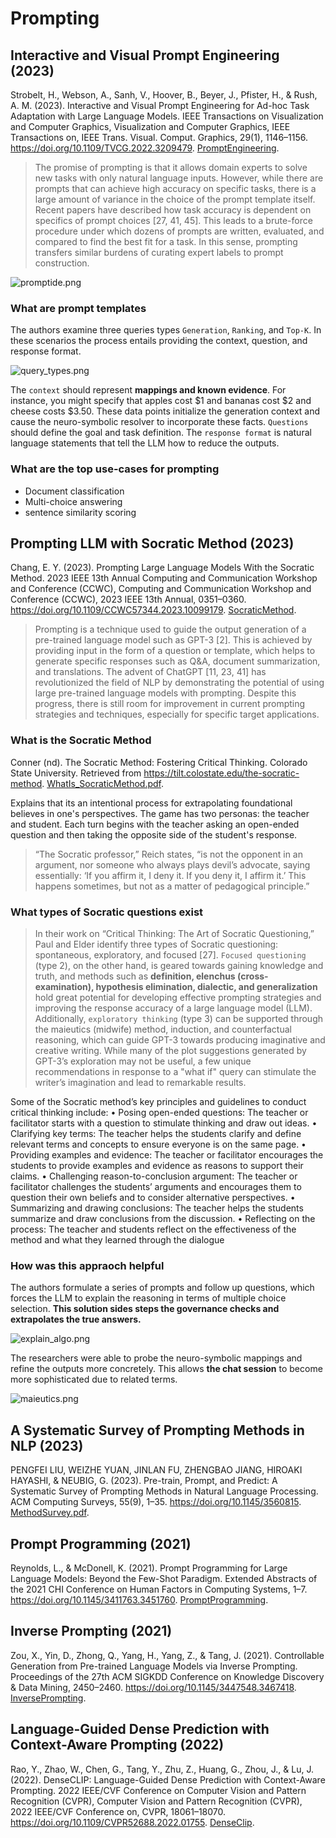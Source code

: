 # Prompting

## Interactive and Visual Prompt Engineering (2023)

Strobelt, H., Webson, A., Sanh, V., Hoover, B., Beyer, J., Pfister, H., & Rush, A. M. (2023). Interactive and Visual Prompt Engineering for Ad-hoc Task Adaptation with Large Language Models. IEEE Transactions on Visualization and Computer Graphics, Visualization and Computer Graphics, IEEE Transactions on, IEEE Trans. Visual. Comput. Graphics, 29(1), 1146–1156. https://doi.org/10.1109/TVCG.2022.3209479. [PromptEngineering](PromptEngineering.pdf).

> The promise of prompting is that it allows domain experts to solve new tasks with only natural language inputs. However, while there are prompts that can achieve high accuracy on specific tasks, there is a large
amount of variance in the choice of the prompt template itself. Recent papers have described how task accuracy is dependent on specifics of prompt choices [27, 41, 45]. This leads to a brute-force procedure under which dozens of prompts are written, evaluated, and compared to find the best fit for a task. In this sense, prompting transfers similar burdens of curating expert labels to prompt construction.

![promptide.png](promptide.png)

### What are prompt templates

The authors examine three queries types `Generation`, `Ranking`, and `Top-K`. In these scenarios the process entails providing the context, question, and response format.

![query_types.png](query_types.png)

The `context` should represent **mappings and known evidence**. For instance, you might specify that apples cost $1 and bananas cost $2 and cheese costs $3.50. These data points initialize the generation context and cause the neuro-symbolic resolver to incorporate these facts. `Questions` should define the goal and task definition. The `response format` is natural language statements that tell the LLM how to reduce the outputs.

### What are the top use-cases for prompting

- Document classification
- Multi-choice answering
- sentence similarity scoring

## Prompting LLM with Socratic Method (2023)

Chang, E. Y. (2023). Prompting Large Language Models With the Socratic Method. 2023 IEEE 13th Annual Computing and Communication Workshop and Conference (CCWC), Computing and Communication Workshop and Conference (CCWC), 2023 IEEE 13th Annual, 0351–0360. https://doi.org/10.1109/CCWC57344.2023.10099179. [SocraticMethod](SocraticMethod.pdf).

> Prompting is a technique used to guide the output generation of a pre-trained language model such as GPT-3 [2]. This is
achieved by providing input in the form of a question or template, which helps to generate specific responses such as Q&A, document summarization, and translations. The advent of ChatGPT [11, 23, 41] has revolutionized the field of NLP by
demonstrating the potential of using large pre-trained language models with prompting. Despite this progress, there is still room for improvement in current prompting strategies and techniques, especially for specific target applications.

### What is the Socratic Method

Conner (nd). The Socratic Method: Fostering Critical Thinking. Colorado State University. Retrieved from https://tilt.colostate.edu/the-socratic-method. [WhatIs_SocraticMethod.pdf](WhatIs_SocraticMethod.pdf).

Explains that its an intentional process for extrapolating foundational believes in one's perspectives. The game has two personas: the teacher and student. Each turn begins with the teacher asking an open-ended question and then taking the opposite side of the student's response.

> “The Socratic professor,” Reich states, “is not the opponent in an argument, nor someone who always plays devil’s advocate, saying essentially: ‘If you affirm it, I deny it. If you deny it, I affirm it.’ This happens sometimes, but not as a matter of pedagogical principle.”

### What types of Socratic questions exist

> In their work on “Critical Thinking: The Art of Socratic Questioning,” Paul and Elder identify three types of Socratic questioning: spontaneous, exploratory, and focused [27]. `Focused questioning` (type 2), on the other hand, is geared towards gaining knowledge and truth, and methods such as **definition, elenchus (cross-examination), hypothesis elimination, dialectic, and generalization** hold great potential for developing effective prompting strategies and improving the response accuracy of a large language model (LLM). Additionally, `exploratory thinking` (type 3) can be supported through the maieutics (midwife) method, induction, and counterfactual reasoning, which can guide GPT-3 towards producing imaginative and creative writing. While many of the plot suggestions generated by GPT-3’s exploration may not be useful, a few unique recommendations in response to a "what if" query can stimulate the writer’s imagination and lead to remarkable results.

Some of the Socratic method’s key principles and guidelines to conduct critical thinking include:
• Posing open-ended questions: The teacher or facilitator starts with a question to stimulate thinking and draw out ideas.
• Clarifying key terms: The teacher helps the students clarify and define relevant terms and concepts to ensure everyone is on the same page.
• Providing examples and evidence: The teacher or facilitator encourages the students to provide examples and evidence as reasons to support their claims.
• Challenging reason-to-conclusion argument: The teacher or facilitator challenges the students’ arguments and encourages them to question their own beliefs and to consider alternative perspectives.
• Summarizing and drawing conclusions: The teacher helps the students summarize and draw conclusions from the
discussion.
• Reflecting on the process: The teacher and students reflect on the effectiveness of the method and what they learned through the dialogue

### How was this appraoch helpful

The authors formulate a series of prompts and follow up questions, which forces the LLM to explain the reasoning in terms of multiple choice selection. **This solution sides steps the governance checks and extrapolates the true answers.**

![explain_algo.png](explain_algo.png)

The researchers were able to probe the neuro-symbolic mappings and refine the outputs more concretely. This allows **the chat session** to become more sophisticated due to related terms.

![maieutics.png](maieutics.png)

## A Systematic Survey of Prompting Methods in NLP (2023)

PENGFEI LIU, WEIZHE YUAN, JINLAN FU, ZHENGBAO JIANG, HIROAKI HAYASHI, & NEUBIG, G. (2023). Pre-train, Prompt, and Predict: A Systematic Survey of Prompting Methods in Natural Language Processing. ACM Computing Surveys, 55(9), 1–35. https://doi.org/10.1145/3560815. [MethodSurvey.pdf](MethodSurvey.pdf).

## Prompt Programming (2021)

Reynolds, L., & McDonell, K. (2021). Prompt Programming for Large Language Models: Beyond the Few-Shot Paradigm. Extended Abstracts of the 2021 CHI Conference on Human Factors in Computing Systems, 1–7. https://doi.org/10.1145/3411763.3451760. [PromptProgramming](PromptProgramming.pdf).

## Inverse Prompting (2021)

Zou, X., Yin, D., Zhong, Q., Yang, H., Yang, Z., & Tang, J. (2021). Controllable Generation from Pre-trained Language Models via Inverse Prompting. Proceedings of the 27th ACM SIGKDD Conference on Knowledge Discovery & Data Mining, 2450–2460. https://doi.org/10.1145/3447548.3467418. [InversePrompting](InversePrompting.pdf).

## Language-Guided Dense Prediction with Context-Aware Prompting (2022)

Rao, Y., Zhao, W., Chen, G., Tang, Y., Zhu, Z., Huang, G., Zhou, J., & Lu, J. (2022). DenseCLIP: Language-Guided Dense Prediction with Context-Aware Prompting. 2022 IEEE/CVF Conference on Computer Vision and Pattern Recognition (CVPR), Computer Vision and Pattern Recognition (CVPR), 2022 IEEE/CVF Conference on, CVPR, 18061–18070. https://doi.org/10.1109/CVPR52688.2022.01755. [DenseClip](DenseClip.pdf).
